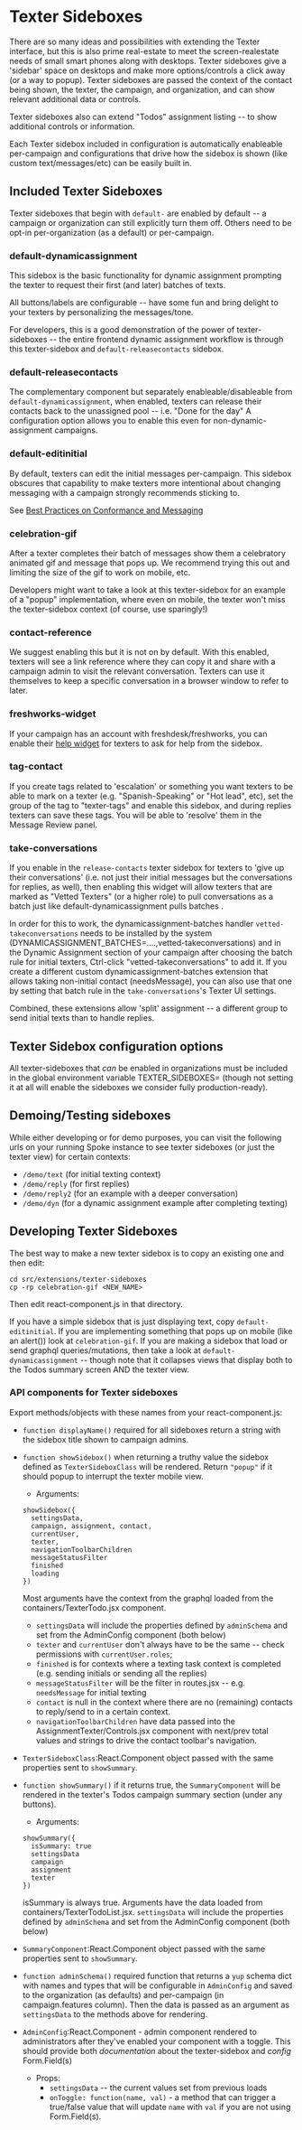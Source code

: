 # Texter Sideboxes

There are so many ideas and possibilities with extending the Texter interface, but
this is also prime real-estate to meet the screen-realestate needs of small smart
phones along with desktops.  Texter sideboxes give a 'sidebar' space on desktops and
make more options/controls a click away (or a way to popup).  Texter sideboxes are
passed the context of the contact being shown, the texter, the campaign, and organization,
and can show relevant additional data or controls.

Texter sideboxes also can extend "Todos" assignment listing -- to show additional controls
or information.

Each Texter sidebox included in configuration is automatically enableable per-campaign and
configurations that drive how the sidebox is shown (like custom text/messages/etc) can be easily
built in.


## Included Texter Sideboxes

Texter sideboxes that begin with `default-` are enabled by default -- a campaign or organization
can still explicitly turn them off.  Others need to be opt-in per-organization (as a default) or
per-campaign.

### default-dynamicassignment

This sidebox is the basic functionality for dynamic assignment prompting the texter to request
their first (and later) batches of texts.

All buttons/labels are configurable -- have some fun and bring delight to your texters by
personalizing the messages/tone.

For developers, this is a good demonstration of the power of texter-sideboxes -- the entire
frontend dynamic assignment workflow is through this texter-sidebox and `default-releasecontacts`
sidebox.

### default-releasecontacts

The complementary component but separately enableable/disableable from `default-dynamicassignment`,
when enabled, texters can release their contacts back to the unassigned pool -- i.e. "Done for the day"
A configuration option allows you to enable this even for non-dynamic-assignment campaigns.

### default-editinitial

By default, texters can edit the initial messages per-campaign.  This sidebox obscures that capability
to make texters more intentional about changing messaging with a campaign strongly recommends
sticking to.

See [Best Practices on Conformance and Messaging](./REFERENCE-best-practices-conformance-messaging.md#modifying-the-initial-text-message)

### celebration-gif

After a texter completes their batch of messages show them a celebratory animated gif and message
that pops up.  We recommend trying this out and limiting the size of the gif to work on mobile, etc.

Developers might want to take a look at this texter-sidebox for an example of a "popup" implementation,
where even on mobile, the texter won't miss the texter-sidebox context (of course, use sparingly!)

### contact-reference

We suggest enabling this but it is not on by default.  With this enabled, texters will see a link reference
where they can copy it and share with a campaign admin to visit the relevant conversation.  Texters
can use it themselves to keep a specific conversation in a browser window to refer to later.

### freshworks-widget

If your campaign has an account with freshdesk/freshworks, you can enable their [help widget](https://freshdesk.com/customer-engagement/help-widget) for texters to ask for help from the sidebox.

### tag-contact

If you create tags related to 'escalation' or something you want texters to be able to mark
on a texter (e.g. "Spanish-Speaking" or "Hot lead", etc), set the group of the tag to "texter-tags"
and enable this sidebox, and during replies texters can save these tags.  You will be able to 'resolve'
them in the Message Review panel.

### take-conversations

If you enable in the `release-contacts` texter sidebox for texters to 'give up their conversations'
(i.e. not just their initial messages but the conversations for replies, as well), then enabling this
widget will allow texters that are marked as "Vetted Texters" (or a higher role) to pull
conversations as a batch just like default-dynamicassignment pulls batches .

In order for this to work, the dynamicassignment-batches handler `vetted-takeconversations` needs to be
installed by the system (DYNAMICASSIGNMENT_BATCHES=....,vetted-takeconversations) and in the Dynamic Assignment
section of your campaign after choosing the batch rule for initial texters, Ctrl-click "vetted-takeconversations"
to add it.  If you create a different custom dynamicassignment-batches extension that allows taking
non-initial contact (needsMessage), you can also use that one by setting that batch rule in the
`take-conversations`'s Texter UI settings.

Combined, these extensions allow 'split' assignment -- a different group to send initial texts than to
handle replies.


## Texter Sidebox configuration options

All texter-sideboxes that *can* be enabled in organizations must be included in the
global environment variable TEXTER_SIDEBOXES= (though not setting it at all will
enable the sideboxes we consider fully production-ready).


## Demoing/Testing sideboxes

While either developing or for demo purposes, you can visit the following urls
on your running Spoke instance to see texter sideboxes (or just the texter view)
for certain contexts:

* `/demo/text` (for initial texting context)
* `/demo/reply` (for first replies)
* `/demo/reply2` (for an example with a deeper conversation)
* `/demo/dyn` (for a dynamic assignment example after completing texting)


## Developing Texter Sideboxes

The best way to make a new texter sidebox is to copy an existing one and then edit:

```
cd src/extensions/texter-sideboxes
cp -rp celebration-gif <NEW_NAME>
```

Then edit react-component.js in that directory.

If you have a simple sidebox that is just displaying text, copy `default-editinitial`.
If you are implementing something that pops up on mobile (like an alert()) look at
`celebration-gif`. If you are making a sidebox that load or send graphql
queries/mutations, then take a look at `default-dynamicassignment` -- though note
that it collapses views that display both to the Todos summary screen AND the texter
view.

### API components for Texter sideboxes

Export methods/objects with these names from your react-component.js:

* `function displayName()`
  required for all sideboxes return a string with the sidebox title shown to campaign admins.
* `function showSidebox()`
  when returning a truthy value the sidebox defined as `TexterSideboxClass` will be rendered.
  Return `"popup"` if it should popup to interrupt the texter mobile view.
  * Arguments:
  ```
  showSidebox({
    settingsData,
    campaign, assignment, contact,
    currentUser,
    texter,
    navigationToolbarChildren
    messageStatusFilter
    finished
    loading
  })
  ```
  Most arguments have the context from the graphql loaded from the containers/TexterTodo.jsx
  component.
  * `settingsData` will include the properties defined by `adminSchema` and set from the
    AdminConfig component (both below)
  * `texter` and `currentUser` don't always have to be the same -- check permissions
    with `currentUser.roles`;
  * `finished` is for contexts where a texting task context is completed
    (e.g. sending initials or sending all the replies)
  * `messageStatusFilter` will be the filter in routes.jsx -- e.g. `needsMessage` for initial texting
  * `contact` is null in the context where there are no (remaining) contacts
    to reply/send to in a certain context.
  * `navigationToolbarChildren` have data passed into the AssignmentTexter/Controls.jsx
    component with next/prev total values and strings to drive the contact toolbar's
    navigation.

* `TexterSideboxClass`:React.Component object passed with the same properties
  sent to `showSummary`.

* `function showSummary()` if it returns true, the `SummaryComponent` will be rendered
  in the texter's Todos campaign summary section (under any buttons).
  * Arguments:
  ```
  showSummary({
    isSummary: true
    settingsData
    campaign
    assignment
    texter
  })
  ```
  isSummary is always true.  Arguments have the data loaded from containers/TexterTodoList.jsx.
  `settingsData` will include the properties defined by `adminSchema` and set from the
  AdminConfig component (both below)

* `SummaryComponent`:React.Component object passed with the same properties
  sent to `showSummary`.

* `function adminSchema()` required function that returns a `yup` schema dict
  with names and types that will be configurable in `AdminConfig` and saved
  to the organization (as defaults) and per-campaign (in campaign.features column).
  Then the data is passed as an argument as `settingsData` to the methods above for
  rendering.

* `AdminConfig`:React.Component - admin component rendered to administrators
  after they've enabled your component with a toggle.  This should provide
  both *documentation* about the texter-sidebox and *config* Form.Field(s)
  * Props:
    * `settingsData` -- the current values set from previous loads
    * `onToggle: function(name, val)` - a method that can trigger a true/false value that will update `name` with `val` if you are not using Form.Field(s).